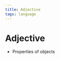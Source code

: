 ```yaml
---
title: Adjective
tags: language
---
```


# Adjective
- Properties of objects






























































